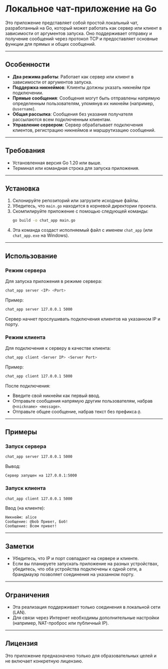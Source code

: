 # Локальное чат-приложение на Go

Это приложение представляет собой простой локальный чат, разработанный на Go, который может работать как сервер или клиент в зависимости от аргументов запуска. Оно поддерживает отправку и получение сообщений через протокол TCP и предоставляет основные функции для прямых и общих сообщений.

---

## Особенности
- **Два режима работы**: Работает как сервер или клиент в зависимости от аргументов запуска.
- **Поддержка никнеймов**: Клиенты должны указать никнейм при подключении.
- **Прямые сообщения**: Сообщения могут быть отправлены напрямую определенным пользователям, упомянув их никнейм (например, `@username`).
- **Общая рассылка**: Сообщения без указания получателя рассылаются всем подключенным клиентам.
- **Управление сервером**: Сервер обрабатывает подключения клиентов, регистрацию никнеймов и маршрутизацию сообщений.

---

## Требования
- Установленная версия Go 1.20 или выше.
- Терминал или командная строка для запуска приложения.

---

## Установка
1. Склонируйте репозиторий или загрузите исходные файлы.
2. Убедитесь, что `main.go` находится в корневой директории проекта.
3. Скомпилируйте приложение с помощью следующей команды:
   ```bash
   go build -o chat_app main.go
   ```
4. Эта команда создаст исполняемый файл с именем `chat_app` (или `chat_app.exe` на Windows).

---

## Использование
### Режим сервера
Для запуска приложения в режиме сервера:
```bash
chat_app server <IP> <Port>
```
Пример:
```bash
chat_app server 127.0.0.1 5000
```
Сервер начнет прослушивать подключения клиентов на указанном IP и порту.

### Режим клиента
Для подключения к серверу в качестве клиента:
```bash
chat_app client <Server IP> <Server Port>
```
Пример:
```bash
chat_app client 127.0.0.1 5000
```
После подключения:
- Введите свой никнейм как первый ввод.
- Отправьте сообщения напрямую другим пользователям, набрав `@<nickname> <message>`.
- Отправьте общее сообщение, набрав текст без префикса `@`.

---

## Примеры
### Запуск сервера
```bash
chat_app server 127.0.0.1 5000
```
Вывод:
```
Сервер запущен на 127.0.0.1:5000
```

### Запуск клиента
```bash
chat_app client 127.0.0.1 5000
```
Ввод (на клиенте):
```
Никнейм: alice
Сообщение: @bob Привет, Боб!
Сообщение: Всем привет!
```

---

## Заметки
- Убедитесь, что IP и порт совпадают на сервере и клиенте.
- Если вы планируете запускать приложение на разных устройствах, убедитесь, что оба устройства подключены к одной сети, а брандмауэр позволяет соединения на указанном порту.

---

## Ограничения
- Эта реализация поддерживает только соединения в локальной сети (LAN).
- Для связи через Интернет необходимы дополнительные настройки (например, NAT-проброс или публичный IP).

---

## Лицензия
Это приложение предназначено только для образовательных целей и не включает конкретную лицензию.
